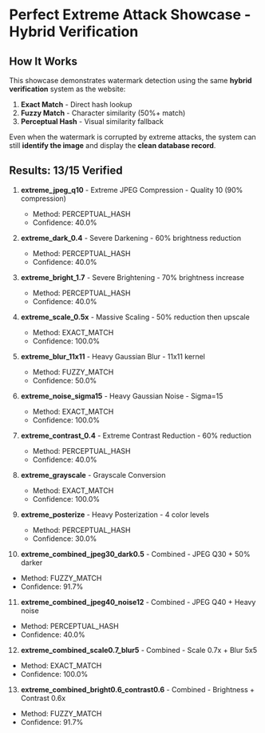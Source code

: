 # Perfect Extreme Attack Showcase - Hybrid Verification

## How It Works

This showcase demonstrates watermark detection using the same **hybrid verification** system as the website:

1. **Exact Match** - Direct hash lookup
2. **Fuzzy Match** - Character similarity (50%+ match)
3. **Perceptual Hash** - Visual similarity fallback

Even when the watermark is corrupted by extreme attacks, the system can still **identify the image** and display the **clean database record**.

## Results: 13/15 Verified

1. **extreme_jpeg_q10** - Extreme JPEG Compression - Quality 10 (90% compression)
   - Method: PERCEPTUAL_HASH
   - Confidence: 40.0%

2. **extreme_dark_0.4** - Severe Darkening - 60% brightness reduction
   - Method: PERCEPTUAL_HASH
   - Confidence: 40.0%

3. **extreme_bright_1.7** - Severe Brightening - 70% brightness increase
   - Method: PERCEPTUAL_HASH
   - Confidence: 40.0%

4. **extreme_scale_0.5x** - Massive Scaling - 50% reduction then upscale
   - Method: EXACT_MATCH
   - Confidence: 100.0%

5. **extreme_blur_11x11** - Heavy Gaussian Blur - 11x11 kernel
   - Method: FUZZY_MATCH
   - Confidence: 50.0%

6. **extreme_noise_sigma15** - Heavy Gaussian Noise - Sigma=15
   - Method: EXACT_MATCH
   - Confidence: 100.0%

7. **extreme_contrast_0.4** - Extreme Contrast Reduction - 60% reduction
   - Method: PERCEPTUAL_HASH
   - Confidence: 40.0%

8. **extreme_grayscale** - Grayscale Conversion
   - Method: EXACT_MATCH
   - Confidence: 100.0%

9. **extreme_posterize** - Heavy Posterization - 4 color levels
   - Method: PERCEPTUAL_HASH
   - Confidence: 30.0%

10. **extreme_combined_jpeg30_dark0.5** - Combined - JPEG Q30 + 50% darker
   - Method: FUZZY_MATCH
   - Confidence: 91.7%

11. **extreme_combined_jpeg40_noise12** - Combined - JPEG Q40 + Heavy noise
   - Method: PERCEPTUAL_HASH
   - Confidence: 40.0%

12. **extreme_combined_scale0.7_blur5** - Combined - Scale 0.7x + Blur 5x5
   - Method: EXACT_MATCH
   - Confidence: 100.0%

13. **extreme_combined_bright0.6_contrast0.6** - Combined - Brightness + Contrast 0.6x
   - Method: FUZZY_MATCH
   - Confidence: 91.7%

